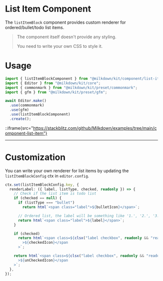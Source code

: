 # List Item Component

The `listItemBlock` component provides custom renderer for ordered/bullet/todo list items.

> The component itself doesn't provide any styling.
>
> You need to write your own CSS to style it.

# Usage

```typescript
import { listItemBlockComponent } from "@milkdown/kit/component/list-item-block";
import { Editor } from "@milkdown/kit/core";
import { commonmark } from "@milkdown/kit/preset/commonmark";
import { gfm } from "@milkdown/kit/preset/gfm";

await Editor.make()
  .use(commonmark)
  .use(gfm)
  .use(listItemBlockComponent)
  .create();
```

::iframe{src="https://stackblitz.com/github/Milkdown/examples/tree/main/component-list-item"}

---

# Customization

You can write your own renderer for list items by updating the `listItemBlockConfig` ctx in `editor.config`.

```typescript
ctx.set(listItemBlockConfig.key, {
  renderLabel: ({ label, listType, checked, readonly }) => {
    // Check if the list item is todo list
    if (checked == null) {
      if (listType === "bullet")
        return html`<span class="label">${bulletIcon}</span>`;

      // Ordered list, the label will be something like '1.', '2.', '3.'
      return html`<span class="label">${label}</span>`;
    }

    if (checked)
      return html`<span class=${clsx("label checkbox", readonly && "readonly")}
        >${checkedIcon}</span
      >`;

    return html`<span class=${clsx("label checkbox", readonly && "readonly")}
      >${unCheckedIcon}</span
    >`;
  },
});
```
